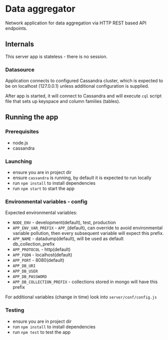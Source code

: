 # Data aggregator

Network application for data aggregation via HTTP REST based API endpoints.

## Internals

This server app is stateless - there is no session.

### Datasource

Application connects to configured Cassandra cluster, which is expected to be on localhost (127.0.0.1) unless 
additional configuration is supplied.

After app is started, it will connect to Cassandra and will execute `cql` script file that sets up keyspace and 
column families (tables).

## Running the app

### Prerequisites

- node.js
- cassandra

### Launching

- ensure you are in project dir
- ensure `cassandra` is running, by default it is expected to run locally
- run `npm install` to install dependencies
- run `npm start` to start the app

### Environmental variables - config

Expected environmental variables:

- `NODE_ENV` - development(default), test, production
- `APP_ENV_VAR_PREFIX` - `APP_`(default), can override to avoid environmental variable pollution, then every
subsequent variable will expect this prefix.
- `APP_NAME` - datadump(default), will be used as default db_collection_prefix
- `APP_PROTOCOL` - http(default)
- `APP_FQDN` - localhost(default)
- `APP_PORT` - 8080(default)
- `APP_DB_URI`
- `APP_DB_USER`
- `APP_DB_PASSWORD`
- `APP_DB_COLLECTION_PREFIX` - collections stored in mongo will have this prefix

For additional variables (change in time) look into `server/conf/config.js`

### Testing

- ensure you are in project dir
- run `npm install` to install dependencies
- run `npm test` to test the app

